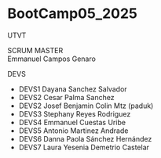 # BootCamp05_2025
UTVT

SCRUM MASTER  
Emmanuel Campos Genaro

DEVS  
- DEVS1 Dayana Sanchez Salvador  
- DEVS2 Cesar Palma Sanchez  
- DEVS2 Josef Benjamin Colin Mtz (paduk)  
- DEVS3 Stephany Reyes Rodriguez  
- DEVS4 Emmanuel Cuestas Uribe
- DEVS5 Antonio Martinez Andrade 
- DEVS6 Danna Paola Sánchez Hernández
- DEVS7 Laura Yesenia Demetrio Castelar

